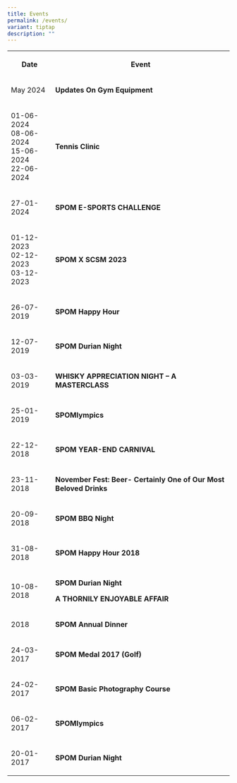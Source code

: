 ```yaml
---
title: Events
permalink: /events/
variant: tiptap
description: ""
---
```

<table style="minWidth: 50px">
<colgroup>
<col>
<col>
</colgroup>
<tbody>
<tr>
<th rowspan="1" colspan="1">
<p>Date</p>
</th>
<th rowspan="1" colspan="1">
<p>Event</p>
</th>
</tr>
<tr>
<td rowspan="1" colspan="1">
<p>May 2024</p>
</td>
<td rowspan="1" colspan="1">
<p><strong>Updates On Gym Equipment</strong>
</p>
</td>
</tr>
<tr>
<td rowspan="1" colspan="1">
<p>01-06-2024
<br>08-06-2024
<br>15-06-2024
<br>22-06-2024</p>
</td>
<td rowspan="1" colspan="1">
<p><strong>Tennis Clinic</strong>
</p>
</td>
</tr>
<tr>
<td rowspan="1" colspan="1">
<p>27-01-2024</p>
</td>
<td rowspan="1" colspan="1">
<p><strong>SPOM E-SPORTS CHALLENGE</strong>
</p>
</td>
</tr>
<tr>
<td rowspan="1" colspan="1">
<p>01-12-2023
<br>02-12-2023
<br>03-12-2023</p>
</td>
<td rowspan="1" colspan="1">
<p><strong>SPOM X SCSM 2023</strong>
</p>
</td>
</tr>
<tr>
<td rowspan="1" colspan="1">
<p>26-07-2019</p>
</td>
<td rowspan="1" colspan="1">
<p><strong>SPOM Happy Hour</strong>
</p>
</td>
</tr>
<tr>
<td rowspan="1" colspan="1">
<p>12-07-2019</p>
</td>
<td rowspan="1" colspan="1">
<p><strong>SPOM Durian Night</strong>
</p>
</td>
</tr>
<tr>
<td rowspan="1" colspan="1">
<p>03-03-2019</p>
</td>
<td rowspan="1" colspan="1">
<p><strong>WHISKY APPRECIATION NIGHT – A MASTERCLASS</strong>
</p>
</td>
</tr>
<tr>
<td rowspan="1" colspan="1">
<p>25-01-2019</p>
</td>
<td rowspan="1" colspan="1">
<p><strong>SPOMlympics</strong>
</p>
</td>
</tr>
<tr>
<td rowspan="1" colspan="1">
<p>22-12-2018</p>
</td>
<td rowspan="1" colspan="1">
<p><strong>SPOM YEAR-END CARNIVAL</strong>
</p>
</td>
</tr>
<tr>
<td rowspan="1" colspan="1">
<p>23-11-2018</p>
</td>
<td rowspan="1" colspan="1">
<p><strong>November Fest: Beer- Certainly One of Our Most Beloved Drinks</strong>
</p>
</td>
</tr>
<tr>
<td rowspan="1" colspan="1">
<p>20-09-2018</p>
</td>
<td rowspan="1" colspan="1">
<p><strong>SPOM BBQ Night</strong>
</p>
</td>
</tr>
<tr>
<td rowspan="1" colspan="1">
<p>31-08-2018</p>
</td>
<td rowspan="1" colspan="1">
<p><strong>SPOM Happy Hour 2018</strong>
</p>
</td>
</tr>
<tr>
<td rowspan="1" colspan="1">
<p>10-08-2018</p>
</td>
<td rowspan="1" colspan="1">
<p><strong>SPOM Durian Night</strong>
</p>
<p><strong>A THORNILY ENJOYABLE AFFAIR</strong>
</p>
</td>
</tr>
<tr>
<td rowspan="1" colspan="1">
<p>2018</p>
</td>
<td rowspan="1" colspan="1">
<p><strong>SPOM Annual Dinner</strong>
</p>
</td>
</tr>
<tr>
<td rowspan="1" colspan="1">
<p>24-03-2017</p>
</td>
<td rowspan="1" colspan="1">
<p><strong>SPOM Medal 2017 (Golf)</strong>
</p>
</td>
</tr>
<tr>
<td rowspan="1" colspan="1">
<p>24-02-2017</p>
</td>
<td rowspan="1" colspan="1">
<p><strong>SPOM Basic Photography Course</strong>
</p>
</td>
</tr>
<tr>
<td rowspan="1" colspan="1">
<p>06-02-2017</p>
</td>
<td rowspan="1" colspan="1">
<p><strong>SPOMlympics</strong>
</p>
</td>
</tr>
<tr>
<td rowspan="1" colspan="1">
<p>20-01-2017</p>
</td>
<td rowspan="1" colspan="1">
<p><strong>SPOM Durian Night</strong>
</p>
</td>
</tr>
</tbody>
</table>
<p></p>